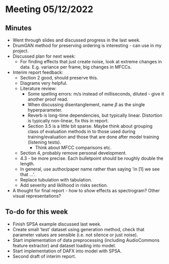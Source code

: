 # Meeting 05/12/2022

## Minutes
- Went through slides and discussed progress in the last week.
- DrumGAN method for preserving ordering is interesting - can use in my project.
- Discussed plan for next week:
  - For finding effects that just create noise, look at extreme changes in data. E.g. variance per frame, big changes in MFCCs.
- Interim report feedback:
  - Section 2 good, should preserve this.
  - Diagrams very helpful.
  - Literature review:
    - Some spelling errors: m/s instead of milliseconds, diluted - give it another proof read.
    - When discussing disentanglement, name $\beta$ as the single hyperparameter.
    - Reverb is long-time dependencies, but typically linear. Distortion is typically non-linear, fix this in report.
    - Section 3.5 is a little bit sparse. Maybe think about grouping class of evaluation methods in to those used during training/evaluation and those that are done after model training (listening tests).
      - Think about MFCC comparisons etc.
  - Section 4, probably remove personal development.
  - 4.3 - be more precise. Each bulletpoint should be roughly double the length.
  - In general, use author/paper name rather than saying 'in [1] we see that ...'.
  - Replace tubulation with tabulation.
  - Add severity and liklihood in risks section.
- A thought for final report - how to *show* effects as spectrogram? Other visual representations?

## To-do for this week 
- Finish SPSA example discussed last week.
- Create small ‘test’ dataset using generation method, check that parameter values are sensible (i.e. not silence or just noise).
- Start implementation of data preprocessing (including AudioCommons feature extractor) and dataset loading into model.
- Start implementation of DAFX into model with SPSA.
- Second draft of interim report.
